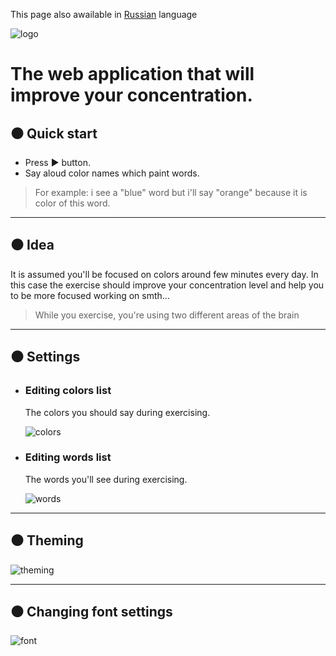 This page also awailable in [Russian](#) language 

![logo](https://i.ibb.co/fXbyXrH/image.png)

# The web application that will improve your concentration.

## ⚫ Quick start

* Press ▶ button. 
* Say aloud color names which paint words.  



> For example: i see a "blue" word but i'll say "orange" because it is color of this word.  

----------------


## ⚫ Idea  

It is assumed you'll be focused on colors around few minutes every day. In  
this case the exercise should improve your concentration level and help you to be more focused working on smth...

> While you exercise, you're using two different areas of the brain

--------------------


## ⚫ Settings  

* ### Editing colors list
  The colors you should say during exercising.  
    
  ![colors](https://i.ibb.co/D9DgqT6/colors.png)
  
* ### Editing words list 
  The words you'll see during exercising.
    
  ![words](https://i.ibb.co/rFM9m3W/words.png)
  
---------------

  
## ⚫ Theming  
  
![theming](https://i.ibb.co/D8gLBJq/Rec202255.gif)  
  
--------------------
  
## ⚫ Changing font settings
  
![font](https://i.ibb.co/2Y1RkfR/Rec201533.gif)
  
